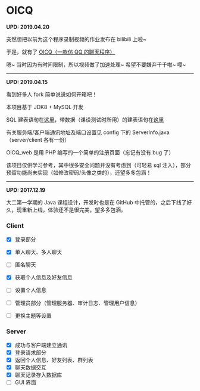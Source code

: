# OICQ

**UPD: 2019.04.20**

突然想把以前为这个程序录制视频的作业发布在 bilibili 上啦~

于是，就有了 [OICQ（一款仿 QQ 的聊天程序）](https://www.bilibili.com/video/av49842257)

嗯~ 当时因为有时间限制，所以视频做了加速处理~ 希望不要嫌弃千千啦~ 嘤~

---

**UPD: 2019.04.15**

看到好多人 fork 简单说说如何开箱吧！

本项目基于 JDK8 + MySQL 开发

SQL 建表语句在[这里](https://github.com/im0qianqian/OICQ/blob/master/OICQ_server/src/com/oicq/database/create.sql)，带数据（课设测试时所用）的建表语句在[这里](https://github.com/im0qianqian/OICQ/blob/master/OICQ_server/src/com/oicq/database/create_with_data.sql)

有关服务端/客户端通讯地址及端口设置见 config 下的 ServerInfo.java（server/client 各有一份）

OICQ_web 是用 PHP 编写的一个简单的注册页面（忘记有没有 bug 了）

该项目仅供学习参考，其中很多安全问题并没有考虑到（可轻易 sql 注入），部分预留功能尚未实现（如修改密码/头像之类的），还望多多包涵！

---

**UPD: 2017.12.19**

大二第一学期的 Java 课程设计，开发时也是在 GitHub 中托管的，之后下线了好久，现重新上线，体验还不是很完美，望多多包涵。



### Client

- [x] 登录部分
- [x] 单人聊天、多人聊天
- [ ] 匿名聊天
- [x] 获取个人信息及好友信息
- [ ] 设置个人信息
- [ ] 管理员部分（管理服务器、审计日志、管理用户信息）
- [ ] 更换主题等设置



### Server

- [x] 成功与客户端建立通讯
- [x] 登录请求部分
- [x] 返回个人信息、好友列表、群列表
- [x] 聊天数据交互
- [x] 聊天记录存入数据库
- [ ] GUI 界面
